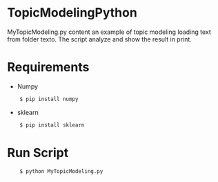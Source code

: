 # TopicModelingPython

MyTopicModeling.py content an example of topic modeling loading text from folder texto. 
The script analyze and show the result in print. 

# Requirements 
* Numpy
```sh
	$ pip install numpy
```
* sklearn 
```sh
	$ pip install sklearn
```
# Run Script
```sh
	$ python MyTopicModeling.py
```